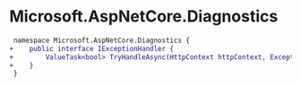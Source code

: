 # Microsoft.AspNetCore.Diagnostics

``` diff
 namespace Microsoft.AspNetCore.Diagnostics {
+    public interface IExceptionHandler {
+        ValueTask<bool> TryHandleAsync(HttpContext httpContext, Exception exception, CancellationToken cancellationToken);
+    }
 }
```

